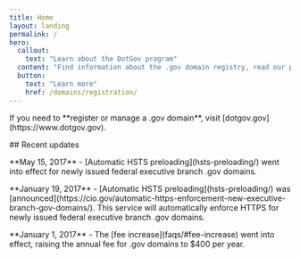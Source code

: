 ```yaml
---
title: Home
layout: landing
permalink: /
hero:
  callout:
    text: "Learn about the DotGov program"
  content: "Find information about the .gov domain registry, read our policies, or download data about .gov domains."
  button:
    text: "Learn more"
    href: /domains/registration/
---
```


<section class="usa-section bg-color-gray-lightest">
  <div class="usa-grid">
<p class="usa-font-lead">If you need to **register or manage a .gov domain**, visit [dotgov.gov](https://www.dotgov.gov).</p>
  </div>
</section>

<section class="usa-section">
  <div class="usa-grid usa-content">
<div class="usa-width-one-third">
## Recent updates
</div>

<div class="usa-width-two-thirds">
<p>**May 15, 2017** - [Automatic HSTS preloading](hsts-preloading/) went into effect for newly issued federal executive branch .gov domains.</p>
<p>**January 19, 2017** - [Automatic HSTS preloading](hsts-preloading/) was [announced](https://cio.gov/automatic-https-enforcement-new-executive-branch-gov-domains/). This service will automatically enforce HTTPS for newly issued federal executive branch .gov domains.</p>
<p>**January 1, 2017** - The [fee increase](faqs/#fee-increase) went into effect, raising the annual fee for .gov domains to $400 per year.</p>
</div>
</div>
</section>
